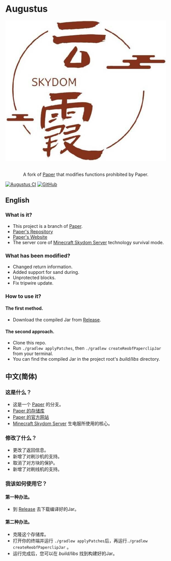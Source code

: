 # Augustus

<div align=center>
    <img src="./Skydom.png">
    <br /><br />
    <p>A fork of <a href="https://GitHub.com/PaperMC/Paper">Paper</a> that modifies functions prohibited by Paper.</p>
</div>

[![Augustus CI](https://img.shields.io/github/actions/workflow/status/SkydomGroup/Augustus/Release.yml)](https://GitHub.com/SkydomGroup/Augustus/releases)
[![GitHub](https://img.shields.io/github/license/SkydomGroup/Augustus)](https://GitHub.com/SkydomGroup/Augustus/blob/master/LICENSE)


## English

### What is it?

* This project is a branch of [Paper](https://PaperMC.io/software/paper).
* [Paper's Repository](https://GitHub.com/PaperMC/Paper/)
* [Paper's Website](https://PaperMC.io/software/paper)
* The server core of [Minecraft Skydom Server](https://www.Skydom.org/) technology survival mode.

### What has been modified?

* Changed return information.
* Added support for sand during.
* Unprotected blocks.
* Fix tripwire update.

### How to use it?

#### The first method.
* Download the compiled Jar from [Release](https://github.com/SkydomGroup/Augustus/releases).

#### The second approach.
* Clone this repo.
* Run `./gradlew applyPatches`, then `./gradlew createReobfPaperclipJar` from your terminal.
* You can find the compiled Jar in the project root's *build/libs* directory.


## 中文(简体)

### 这是什么？

* 这是一个 [Paper](https://PaperMC.io/software/paper) 的分支。
* [Paper 的存储库](https://GitHub.com/PaperMC/Paper/)
* [Paper 的官方网站](https://PaperMC.io/software/paper)
* [Minecraft Skydom Server](https://www.Skydom.org/) 生电服所使用的核心。

### 修改了什么？

* 更改了返回信息。
* 新增了对刷沙机的支持。
* 取消了对方块的保护。
* 新增了对刷线机的支持。

### 我该如何使用它？

#### 第一种办法。
* 到 [Release](https://github.com/SkydomGroup/Augustus/releases) 去下载编译好的Jar。

#### 第二种办法。
* 克隆这个存储库。
* 打开你的终端并运行 `./gradlew applyPatches`后，再运行`./gradlew createReobfPaperclipJar` 。
* 运行完成后，您可以在 *build/libs* 找到构建好的Jar。